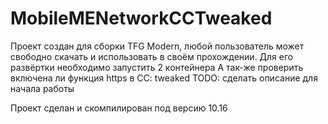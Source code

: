 # MobileMENetworkCCTweaked

Проект создан для сборки TFG Modern, любой пользователь может свободно скачать и использовать в своём прохождении.
Для его развёртки необходимо запустить 2 контейнера
А так-же проверить включена ли функция https в CC: tweaked
TODO: сделать описание для начала работы

Проект сделан и скомпилирован под версию 10.16
